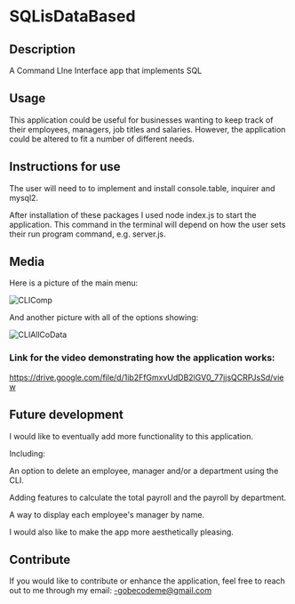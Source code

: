 # SQLisDataBased

## Description 

A Command LIne Interface app that implements SQL

## Usage

This application could be useful for businesses wanting to keep track of their employees, managers, job titles and salaries. However, the application could be altered to fit a number of different needs.

## Instructions for use

The user will need to to implement and install console.table, inquirer and mysql2.

After installation of these packages I used node index.js to start the application. This command in the terminal will depend on how the user sets their run program command, e.g. server.js.


## Media

Here is a picture of the main menu:

![CLIComp](https://user-images.githubusercontent.com/95048609/157560777-f331eb79-b059-4cd4-a532-099b9c65dc5d.jpeg)

And another picture with all of the options showing:

![CLIAllCoData](https://user-images.githubusercontent.com/95048609/157560797-7d5829f9-7cfb-46b8-b7d5-43aa8c1d646f.jpeg)


### Link for the video demonstrating how the application works:

https://drive.google.com/file/d/1ib2FfGmxvUdDB2lGV0_77jjsQCRPJsSd/view

## Future development

I would like to eventually add more functionality to this application. 

Including: 

An option to delete an employee, manager and/or a department using the CLI. 

Adding features to calculate the total payroll and the payroll by department.

A way to display each employee's manager by name.

I would also like to make the app more aesthetically pleasing.

## Contribute

If you would like to contribute or enhance the application, feel free to reach out to me through my email: -gobecodeme@gmail.com





